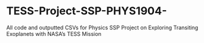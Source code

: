 # TESS-Project-SSP-PHYS1904-
All code and outputted CSVs for Physics SSP Project on Exploring Transiting Exoplanets with NASA’s TESS Mission
